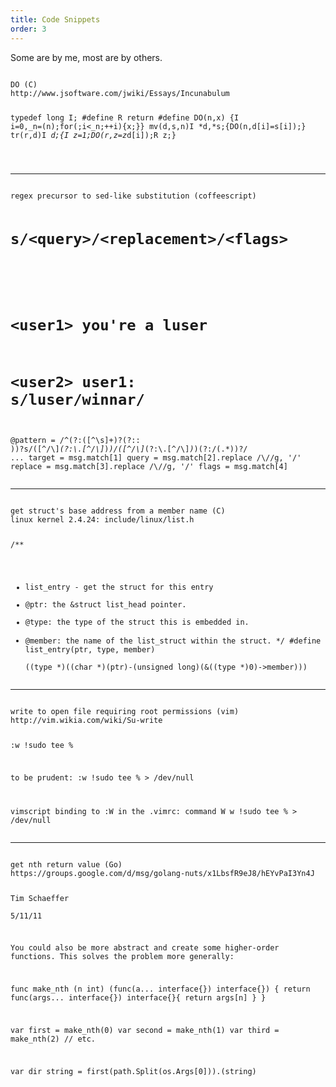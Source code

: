 ```yaml
---
title: Code Snippets
order: 3
---
```


<p>Some are by me, most are by others.</p>
  <pre><code>
DO (C)
http://www.jsoftware.com/jwiki/Essays/Incunabulum

typedef long I;
#define R return
#define DO(n,x) {I i=0,_n=(n);for(;i&lt;_n;++i){x;}}
mv(d,s,n)I *d,*s;{DO(n,d[i]=s[i]);}
tr(r,d)I *d;{I z=1;DO(r,z=z*d[i]);R z;}

  </code></pre>
  <hr />
  <pre><code>
regex precursor to sed-like substitution (coffeescript)

# s/&lt;query&gt;/&lt;replacement&gt;/&lt;flags&gt;
#
# &lt;user1&gt; you're a luser
# &lt;user2&gt; user1: s/luser/winnar/

@pattern = /^(?:([^\s]+)?(?:: ))?s\/([^\/\\]*(?:\\.[^\/\\]*)*)\/([^\/\\]*(?:\\.[^\/\\]*)*)(?:\/(.*))?/
...
target = msg.match[1]
query = msg.match[2].replace /\\\//g, '/'
replace = msg.match[3].replace /\\\//g, '/'
flags = msg.match[4]
  </code></pre>
  <hr />
  <pre><code>
get struct's base address from a member name (C)
linux kernel 2.4.24: include/linux/list.h

/**
 * list_entry - get the struct for this entry
 * @ptr:        the &amp;struct list_head pointer.
 * @type:        the type of the struct this is embedded in.
 * @member:        the name of the list_struct within the struct.
 */
#define list_entry(ptr, type, member) \
        ((type *)((char *)(ptr)-(unsigned long)(&amp;((type *)0)-&gt;member)))
  </code></pre>
  <hr />
  <pre><code>
write to open file requiring root permissions (vim)
http://vim.wikia.com/wiki/Su-write

:w !sudo tee %

to be prudent:
:w !sudo tee % &gt; /dev/null

vimscript binding to :W in the .vimrc:
command W w !sudo tee % &gt; /dev/null
  </code></pre>
  <hr />
  <pre><code>
get nth return value (Go)
https://groups.google.com/d/msg/golang-nuts/x1LbsfR9eJ8/hEYvPaI3Yn4J

Tim Schaeffer   
5/11/11

You could also be more abstract and create some higher-order functions.
This solves the problem more generally:


func make_nth (n int) (func(a... interface{}) interface{}) {
         return func(args... interface{}) interface{}{
                 return args[n]
         }
}

var first = make_nth(0)
var second = make_nth(1)
var third = make_nth(2)
// etc.

var dir string = first(path.Split(os.Args[0])).(string)

  </code></pre>
